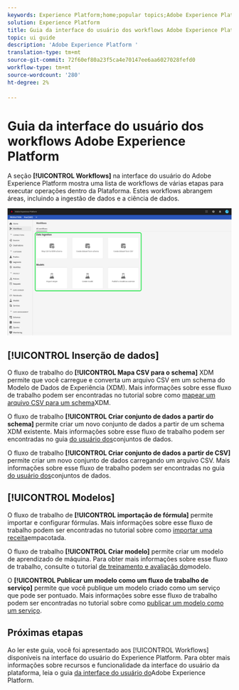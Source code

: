 ```yaml
---
keywords: Experience Platform;home;popular topics;Adobe Experience Platform;user guide;ui guide;workflows ui guide;workflows;workflows user guide;
solution: Experience Platform
title: Guia da interface do usuário dos workflows Adobe Experience Platform
topic: ui guide
description: 'Adobe Experience Platform '
translation-type: tm+mt
source-git-commit: 72f60ef80a23f5ca4e70147ee6aa6027028fefd0
workflow-type: tm+mt
source-wordcount: '280'
ht-degree: 2%

---
```



# Guia da interface do usuário dos workflows Adobe Experience Platform

A seção **[!UICONTROL Workflows]** na interface do usuário do Adobe Experience Platform mostra uma lista de workflows de várias etapas para executar operações dentro da Plataforma. Estes workflows abrangem áreas, incluindo a ingestão de dados e a ciência de dados.

![workflows](./images/workflows/workflows.png)

## [!UICONTROL Inserção de dados]

O fluxo de trabalho do **[!UICONTROL Mapa CSV para o schema]** XDM permite que você carregue e converta um arquivo CSV em um schema do Modelo de Dados de Experiência (XDM). Mais informações sobre esse fluxo de trabalho podem ser encontradas no tutorial sobre como [mapear um arquivo CSV para um schema](../ingestion/tutorials/map-a-csv-file.md)XDM.

O fluxo de trabalho **[!UICONTROL Criar conjunto de dados a partir do schema]** permite criar um novo conjunto de dados a partir de um schema XDM existente. Mais informações sobre esse fluxo de trabalho podem ser encontradas no guia [do usuário dos](../catalog/datasets/user-guide.md#schema)conjuntos de dados.

O fluxo de trabalho **[!UICONTROL Criar conjunto de dados a partir de CSV]** permite criar um novo conjunto de dados carregando um arquivo CSV. Mais informações sobre esse fluxo de trabalho podem ser encontradas no guia [do usuário dos](../catalog/datasets/user-guide.md#csv)conjuntos de dados.

## [!UICONTROL Modelos]

O fluxo de trabalho de **[!UICONTROL importação de fórmula]** permite importar e configurar fórmulas. Mais informações sobre esse fluxo de trabalho podem ser encontradas no tutorial sobre como [importar uma receita](../data-science-workspace/models-recipes/import-packaged-recipe-ui.md)empacotada.

O fluxo de trabalho **[!UICONTROL Criar modelo]** permite criar um modelo de aprendizado de máquina. Para obter mais informações sobre esse fluxo de trabalho, consulte o tutorial [de treinamento e avaliação do](../data-science-workspace/models-recipes/train-evaluate-model-ui.md)modelo.

O **[!UICONTROL Publicar um modelo como um fluxo de trabalho de serviço]** permite que você publique um modelo criado como um serviço que pode ser pontuado. Mais informações sobre esse fluxo de trabalho podem ser encontradas no tutorial sobre como [publicar um modelo como um serviço](../data-science-workspace/models-recipes/publish-model-service-ui.md).

## Próximas etapas

Ao ler este guia, você foi apresentado aos [!UICONTROL Workflows] disponíveis na interface do usuário do Experience Platform. Para obter mais informações sobre recursos e funcionalidade da interface do usuário da plataforma, leia o guia [da interface do usuário do](ui-guide.md)Adobe Experience Platform.